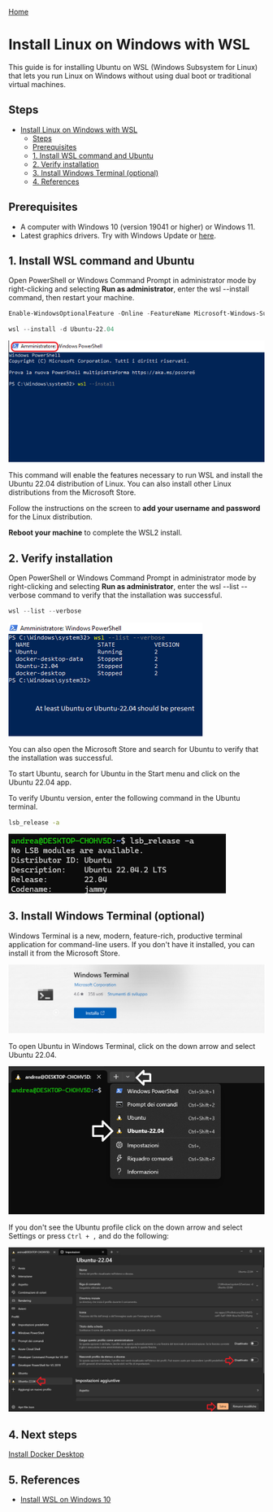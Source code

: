 [Home](../index.md)

# Install Linux on Windows with WSL

This guide is for installing Ubuntu on WSL (Windows Subsystem for Linux) that lets you run Linux on Windows without using dual boot or traditional virtual machines.

## Steps

- [Install Linux on Windows with WSL](#install-linux-on-windows-with-wsl)
  - [Steps](#steps)
  - [Prerequisites](#prerequisites)
  - [1. Install WSL command and Ubuntu](#1-install-wsl-command-and-ubuntu)
  - [2. Verify installation](#2-verify-installation)
  - [3. Install Windows Terminal (optional)](#3-install-windows-terminal-optional)
  - [4. References](#4-references)
  
## Prerequisites

- A computer with Windows 10 (version 19041 or higher) or Windows 11.
- Latest graphics drivers. Try with Windows Update or [here](https://learn.microsoft.com/en-us/windows/wsl/tutorials/gui-apps#prerequisites).

## 1. Install WSL command and Ubuntu

Open PowerShell or Windows Command Prompt in administrator mode by right-clicking and selecting **Run as administrator**, enter the wsl --install command, then restart your machine.

```PowerShell
Enable-WindowsOptionalFeature -Online -FeatureName Microsoft-Windows-Subsystem-Linux
```

``` PowerShell
wsl --install -d Ubuntu-22.04
```

![install_wsl](./images/install_wsl.png)

This command will enable the features necessary to run WSL and install the Ubuntu 22.04 distribution of Linux. You can also install other Linux distributions from the Microsoft Store.

Follow the instructions on the screen to **add your username and password** for the Linux distribution.

**Reboot your machine** to complete the WSL2 install.

## 2. Verify installation

Open PowerShell or Windows Command Prompt in administrator mode by right-clicking and selecting **Run as administrator**, enter the wsl --list --verbose command to verify that the installation was successful.

``` PowerShell
wsl --list --verbose
```

![verify_installation](./images/verify_install.png)

You can also open the Microsoft Store and search for Ubuntu to verify that the installation was successful.

To start Ubuntu, search for Ubuntu in the Start menu and click on the Ubuntu 22.04 app.

To verify Ubuntu version, enter the following command in the Ubuntu terminal.

``` bash
lsb_release -a
```

![ubuntu_version](./images/verify_install_ubuntu.png)

## 3. Install Windows Terminal (optional)

Windows Terminal is a new, modern, feature-rich, productive terminal application for command-line users. If you don't have it installed, you can install it from the Microsoft Store.

![windows_terminal](./images/windows_terminal.png)

To open Ubuntu in Windows Terminal, click on the down arrow and select Ubuntu 22.04.

![windows_terminal_ubuntu](./images/windows_terminal_ubuntu.png)

If you don't see the Ubuntu profile click on the down arrow and select Settings or press ```Ctrl + ,``` and do the following:

![windows_terminal_settings](./images/windows_terminal_settings.png)

## 4. Next steps

[Install Docker Desktop](docker_installation.md)

## 5. References

- [Install WSL on Windows 10](https://docs.microsoft.com/en-us/windows/wsl/install-win10)
